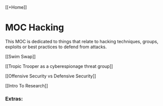 [[+Home]]

# MOC Hacking
This MOC is dedicated to things that relate to hacking techniques, groups, exploits or best practices to defend from attacks.


[[Swim Swap]]


[[Tropic Trooper as a cyberespionage threat group]]


[[Offensive Security vs Defensive Security]]


[[Intro To Research]]







### Extras:


